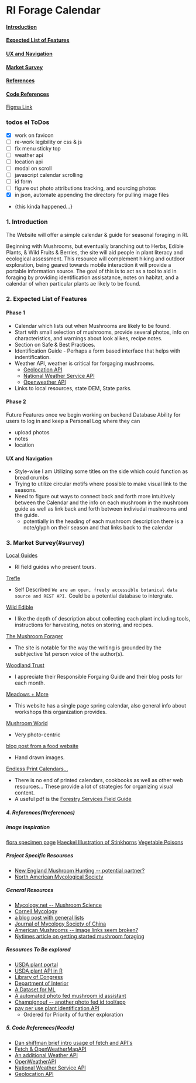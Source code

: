 # RI Forage Calendar
####  [Introduction](#introduction)  
####  [Expected List of Features](#expected-list-of-features)
####  [UX and Navigation](#ux-and-navigation)
####  [Market Survey](#market-survey)
####  [References](#references)

####  [Code References](#code)

[Figma Link](https://www.figma.com/file/BFYyoJnBJlD7sh3y5kPFSC/Mushroom-Forage-Calendar?node-id=0%3A1)

### todos el ToDos
- [x] work on favicon
- [ ] re-work legibility or css & js
- [ ] fix menu sticky top
- [ ] weather api
- [ ] location api
- [ ] modal on scroll
- [ ] javascript calendar scrolling
- [ ] id form
- [ ] figure out photo attributions tracking, and sourcing photos
- [x] in json, automate appending the directory for pulling image files
* {this kinda happened...}

### 1. Introduction

The Website will offer a simple calendar & guide for seasonal foraging in RI.

Beginning with Mushrooms, but eventually branching out to Herbs, Edible Plants, & Wild Fruits & Berries, the site will aid people in plant literacy and ecological assessment. This resource will complement hiking and outdoor exploration, being geared towards mobile interaction it will provide a portable information source. The goal of this is to act as a tool to aid in foraging by providing identification assisatance, notes on habitat, and a calendar of when particular plants ae likely to be found.

### 2. Expected List of Features
#### Phase 1
* Calendar which lists out when Mushrooms are likely to be found.
* Start with small selection of mushrooms, provide several photos, info on characteristics, and warnings about look alikes, recipe notes.
* Section on Safe & Best Practices.
* Identification Guide - Perhaps a form based interface that helps with indentification.
* Weather API, weather is critical for forgaging mushrooms.   
  * [Geolocation API](https://developer.mozilla.org/en-US/docs/Web/API/Geolocation_API)
  * [National Weather Service API](https://www.weather.gov/documentation/services-web-api)
  * [Openweather API](https://openweathermap.org/api)
* Links to local resources, state DEM, State parks.

#### Phase 2
Future Features once we begin working on backend Database
Ability for users to log in and keep a Personal Log where they can
* upload photos
* notes
* location

#### UX and Navigation
* Style-wise I am Utilizing some titles on the side which could function as bread crumbs
* Trying to utilize circular motifs where possible to make visual link to the seasons.
* Need to figure out ways to connect back and forth more intuitively between the Calendar and the info on each mushroom in the mushroom guide as well as link back and forth between indiviudal mushrooms and the guide.
   * potentially in the heading of each mushroom description there is a note/glyph on their season and that links back to the calendar


### 3. Market Survey(#survey)
[Local Guides](https://mushroomhunting.org/)
* RI field guides who present tours. 

[Trefle](https://trefle.io/)
* Self Described `We are an open, freely accessible botanical data source and REST API.` Could be a potential database to intergrate.

[Wild Edible](https://www.wildedible.com/foraging)
* I like the depth of description about collecting each plant including tools, instructions for harvesting, notes on storing, and recipes.

[The Mushroom Forager](http://themushroomforager.com/category/foragecast/)
* The site is notable for the way the writing is grounded by the subhjective 1st person voice of the author(s).

[Woodland Trust](https://www.woodlandtrust.org.uk/visiting-woods/things-to-do/foraging/)
* I appreciate their Responsible Forgaing Guide and their blog posts for each month.

[Meadows + More](https://www.meadowsandmore.com/in-the-field/foraging-calendar/)
* This website has a single page spring calendar, also general info about workshops this organization provides.

[Mushroom World](http://www.mushroom.world/mushrooms/list)
* Very photo-centric

[blog post from a food website](https://food52.com/blog/20860-an-illustrated-guide-to-mushroom-foraging-10-earthy-savory-recipes)
* Hand drawn images.

[Endless Print Calendars...](https://www.google.com/search?q=foraging+calendar&safe=off&client=firefox-b-1-d&sxsrf=ALeKk01x5v9r2wR-6wFK-EaaFXV7Xa1eLg:1605312541598&tbm=isch&source=iu&ictx=1&fir=PxhMrXrqCPgApM%252C-QPq0tdN_tA7TM%252C_&vet=1&usg=AI4_-kQmHAGGU0INLKy3W1i4Fni1fWCMkA&sa=X&ved=2ahUKEwi3962e34DtAhWqFlkFHSrZAwoQ9QF6BAgLEEs#imgrc=PxhMrXrqCPgApM)
* There is no end of printed calendars, cookbooks as well as other web resources... These provide a lot of strategies for organizing visual content.
* A useful pdf is the [Forestry Services Field Guide](https://www.fs.fed.us/nrs/pubs/gtr/gtr_nrs79.pdf)


##### 4. References(#references)
##### image inspiration
[flora specimen page](https://www.loc.gov/resource/ppmsca.24849/)
[Haeckel Illustration of Stinkhorns](https://www.loc.gov/item/2015648945/)
[Vegetable Poisons](https://www.loc.gov/resource/ds.06482/)

##### Project Specific Resources 
* [New England Mushroom Hunting -- potential partner?](https://www.facebook.com/Southern-New-England-Mushroom-Hunting-657591177628706/)  
* [North American Mycological Society](https://namyco.org/)
##### General Resources  
* [Mycology.net -- Mushroom Science](https://www.mycology.net/)  
* [Cornell Mycology](http://mycology.cornell.edu/fmush.html)
* [a blog post with general lists](https://www.thebalanceeveryday.com/foraging-for-food-a-monthly-guide-1388185)
* [Journal of Mycology Society of China](https://www.tandfonline.com/toc/tmyc/current)
* [American Mushrooms -- image links seem broken?](https://americanmushrooms.com)
* [Nytimes article on getting started mushroom foraging](https://www.nytimes.com/wirecutter/blog/how-to-hunt-mushrooms/)

##### Resources To Be explored 
* [USDA plant portal](https://plants.sc.egov.usda.gov/java/)
* [USDA plant API in R](https://data.nal.usda.gov/dataset/usda-plants-database-api-r)
* [Library of Congress](https://www.loc.gov/photos/?q=mushrooms)
* [Department of Interior](https://www.doi.gov/library/internet/plants)
* [A Dataset for ML](https://www.kaggle.com/uciml/mushroom-classification)
* [A automated photo fed mushroom id assistant](https://www.fungusid.com/)
 * [Champignouf -- another photo fed id tool/app](https://champignouf.com/)
* [pay per use plant identification API](https://web.plant.id/plant-identification-api/)
  * Ordered for Priority of further exploration

##### 5. Code References(#code)

* [Dan shiffman brief intro usage of fetch and API's](https://www.youtube.com/watch?v=uxf0--uiX0I)
* [Fetch & OpenWeatherMapAPI](https://bithacker.dev/fetch-weather-openweathermap-api-javascript)
 * [An additional Weather API](https://medium.com/swlh/a-simple-javascript-weather-application-and-json-parsing-abd21ff0ea9a)
* [OpenWeatherAPI](https://openweathermap.org/appid)
* [National Weather Service API](https://www.weather.gov/documentation/services-web-api)
* [Geolocation API](https://developer.mozilla.org/en-US/docs/Web/API/Geolocation_API)
